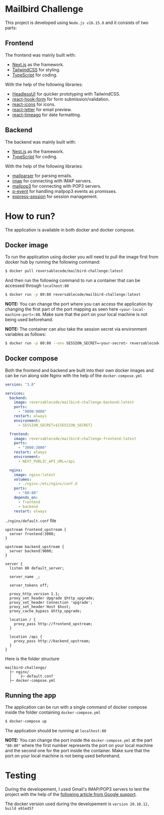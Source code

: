 # Mailbird Challenge

This project is developed using ```Node.js v16.15.0``` and it consists of two parts:

## Frontend

The frontend was mainly built with:

- [Next.js](https://nextjs.org/) as the framework.
- [TailwindCSS](https://tailwindcss.com/) for styling.
- [TypeScript](https://www.typescriptlang.org/) for coding.

With the help of the following libraries:

- [HeadlessUI](https://headlessui.com/) for quicker prototyping with TailwindCSS.
- [react-hook-form](https://react-hook-form.com/) for form submission/validation.
- [react-icons](https://react-icons.github.io/react-icons/) for icons.
- [react-letter](https://www.npmjs.com/package/react-letter) for email preview.
- [react-timeago](https://www.npmjs.com/package/react-timeago) for date formatting.

## Backend

The backend was mainly built with:

- [Nest.js](https://nestjs.com/) as the framework.
- [TypeScript](https://www.typescriptlang.org/) for coding.

With the help of the following libraries:

- [mailparser](https://www.npmjs.com/package/mailparser) for parsing emails.
- [imap](https://www.npmjs.com/package/imap) for connecting with IMAP servers.
- [mailpop3](https://www.npmjs.com/package/mailpop3) for connecting with POP3 servers.
- [p-event](https://www.npmjs.com/package/p-event) for handling mailpop3 events as promisses.
- [express-session](https://www.npmjs.com/package/express-session) for session management.

# How to run?

The application is available in both docker and docker compose.

## Docker image

To run the application using docker you will need to pull the image first from docker hub by running the following command:

```bash
$ docker pull reversablecode/mailbird-challenge:latest
```

And then run the following command to run a container that can be accessed through ```localhost:80```

```bash
$ docker run -p 80:80 reversablecode/mailbird-challenge:latest
```

**NOTE:** You can change the port where you can access the application by changing the first part of the port mapping as seen here ```<your-local-machine-port>:80```. Make sure that the port on your local machine is not being used beforehand.

**NOTE:** The container can also take the session secret via environment variables as follows:

```bash
$ docker run -p 80:80 --env SESSION_SECRET=<your-secret> reversablecode/mailbird-challenge:latest
```

## Docker compose

Both the frontend and backend are built into their own docker images and can be run along side Nginx with the help of the ```docker-compose.yml```

```yml
version: "3.8"

services:
  backend:
    image: reversablecode/mailbird-challenge-backend:latest
    ports:
      - "9000:9000"
    restart: always
    environment:
      - SESSION_SECRET=${SESSION_SECRET}

  frontend:
    image: reversablecode/mailbird-challenge-frontend:latest
    ports:
      - "3000:3000"
    restart: always
    environment:
      - NEXT_PUBLIC_API_URL=/api

  nginx:
    image: nginx:latest
    volumes:
      - ./nginx:/etc/nginx/conf.d
    ports:
      - "80:80"
    depends_on:
      - frontend
      - backend
    restart: always
```

```./nginx/default.conf``` file

```nginx
upstream frontend_upstream {
  server frontend:3000;
}

upstream backend_upstream {
  server backend:9000;
}

server {
  listen 80 default_server;

  server_name _;

  server_tokens off;

  proxy_http_version 1.1;
  proxy_set_header Upgrade $http_upgrade;
  proxy_set_header Connection 'upgrade';
  proxy_set_header Host $host;
  proxy_cache_bypass $http_upgrade;

  location / {
    proxy_pass http://frontend_upstream;
  }

  location /api {
    proxy_pass http://backend_upstream;
  }
}
```
Here is the folder structure

```
mailbird-challenge/
  ├─ nginx/
  │    ├─ default.conf
  ├─ docker-compose.yml
```
## Running the app

The application can be run with a single command of docker compose inside the folder containing ```docker-compose.yml```

```bash
$ docker-compose up
```

The application should be running at ```localhost:80```

**NOTE:** You can change the port inside the ```docker-compose.yml``` at the part ```"80:80"``` where the first number represents the port on your local machine and the second one for the port inside the container. Make sure that the port on your local machine is not being used beforehand.

# Testing

During the developement, I used Gmail's IMAP/POP3 servers to test the project with the help of the [following article from Google support](https://support.google.com/mail/answer/7126229?hl=en#zippy=%2Cstep-check-that-imap-is-turned-on%2Cstep-change-smtp-other-settings-in-your-email-client).

The docker version used during the developement is ```version 20.10.12, build e91ed57```
